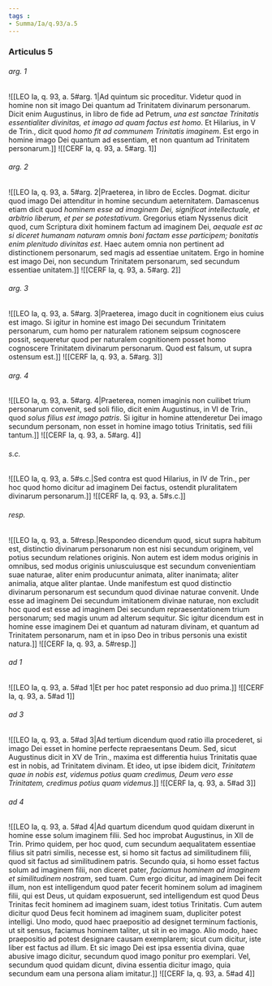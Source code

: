```yaml
---
tags : 
- Summa/Ia/q.93/a.5
---
```


### Articulus 5

###### arg. 1
![[LEO Ia, q. 93, a. 5#arg. 1|Ad quintum sic proceditur. Videtur quod in homine non sit imago Dei quantum ad Trinitatem divinarum personarum. Dicit enim Augustinus, in libro de fide ad Petrum, *una est sanctae Trinitatis essentialiter divinitas, et imago ad quam factus est homo*. Et Hilarius, in V de Trin., dicit quod *homo fit ad communem Trinitatis imaginem*. Est ergo in homine imago Dei quantum ad essentiam, et non quantum ad Trinitatem personarum.]]
![[CERF Ia, q. 93, a. 5#arg. 1]]

###### arg. 2
![[LEO Ia, q. 93, a. 5#arg. 2|Praeterea, in libro de Eccles. Dogmat. dicitur quod imago Dei attenditur in homine secundum aeternitatem. Damascenus etiam dicit quod *hominem esse ad imaginem Dei, significat intellectuale, et arbitrio liberum, et per se potestativum*. Gregorius etiam Nyssenus dicit quod, cum Scriptura dixit hominem factum ad imaginem Dei, *aequale est ac si diceret humanam naturam omnis boni factam esse participem; bonitatis enim plenitudo divinitas est*. Haec autem omnia non pertinent ad distinctionem personarum, sed magis ad essentiae unitatem. Ergo in homine est imago Dei, non secundum Trinitatem personarum, sed secundum essentiae unitatem.]]
![[CERF Ia, q. 93, a. 5#arg. 2]]

###### arg. 3
![[LEO Ia, q. 93, a. 5#arg. 3|Praeterea, imago ducit in cognitionem eius cuius est imago. Si igitur in homine est imago Dei secundum Trinitatem personarum, cum homo per naturalem rationem seipsum cognoscere possit, sequeretur quod per naturalem cognitionem posset homo cognoscere Trinitatem divinarum personarum. Quod est falsum, ut supra ostensum est.]]
![[CERF Ia, q. 93, a. 5#arg. 3]]

###### arg. 4
![[LEO Ia, q. 93, a. 5#arg. 4|Praeterea, nomen imaginis non cuilibet trium personarum convenit, sed soli filio, dicit enim Augustinus, in VI de Trin., quod *solus filius est imago patris*. Si igitur in homine attenderetur Dei imago secundum personam, non esset in homine imago totius Trinitatis, sed filii tantum.]]
![[CERF Ia, q. 93, a. 5#arg. 4]]

###### s.c.
![[LEO Ia, q. 93, a. 5#s.c.|Sed contra est quod Hilarius, in IV de Trin., per hoc quod homo dicitur ad imaginem Dei factus, ostendit pluralitatem divinarum personarum.]]
![[CERF Ia, q. 93, a. 5#s.c.]]

###### resp.
![[LEO Ia, q. 93, a. 5#resp.|Respondeo dicendum quod, sicut supra habitum est, distinctio divinarum personarum non est nisi secundum originem, vel potius secundum relationes originis. Non autem est idem modus originis in omnibus, sed modus originis uniuscuiusque est secundum convenientiam suae naturae, aliter enim producuntur animata, aliter inanimata; aliter animalia, atque aliter plantae. Unde manifestum est quod distinctio divinarum personarum est secundum quod divinae naturae convenit. Unde esse ad imaginem Dei secundum imitationem divinae naturae, non excludit hoc quod est esse ad imaginem Dei secundum repraesentationem trium personarum; sed magis unum ad alterum sequitur. Sic igitur dicendum est in homine esse imaginem Dei et quantum ad naturam divinam, et quantum ad Trinitatem personarum, nam et in ipso Deo in tribus personis una existit natura.]]
![[CERF Ia, q. 93, a. 5#resp.]]

###### ad 1
![[LEO Ia, q. 93, a. 5#ad 1|Et per hoc patet responsio ad duo prima.]]
![[CERF Ia, q. 93, a. 5#ad 1]]

###### ad 3
![[LEO Ia, q. 93, a. 5#ad 3|Ad tertium dicendum quod ratio illa procederet, si imago Dei esset in homine perfecte repraesentans Deum. Sed, sicut Augustinus dicit in XV de Trin., maxima est differentia huius Trinitatis quae est in nobis, ad Trinitatem divinam. Et ideo, ut ipse ibidem dicit, *Trinitatem quae in nobis est, videmus potius quam credimus, Deum vero esse Trinitatem, credimus potius quam videmus*.]]
![[CERF Ia, q. 93, a. 5#ad 3]]

###### ad 4
![[LEO Ia, q. 93, a. 5#ad 4|Ad quartum dicendum quod quidam dixerunt in homine esse solum imaginem filii. Sed hoc improbat Augustinus, in XII de Trin. Primo quidem, per hoc quod, cum secundum aequalitatem essentiae filius sit patri similis, necesse est, si homo sit factus ad similitudinem filii, quod sit factus ad similitudinem patris. Secundo quia, si homo esset factus solum ad imaginem filii, non diceret pater, *faciamus hominem ad imaginem et similitudinem nostram*, sed tuam. Cum ergo dicitur, ad imaginem Dei fecit illum, non est intelligendum quod pater fecerit hominem solum ad imaginem filii, qui est Deus, ut quidam exposuerunt, sed intelligendum est quod Deus Trinitas fecit hominem ad imaginem suam, idest totius Trinitatis. Cum autem dicitur quod Deus fecit hominem ad imaginem suam, dupliciter potest intelligi. Uno modo, quod haec praepositio ad designet terminum factionis, ut sit sensus, faciamus hominem taliter, ut sit in eo imago. Alio modo, haec praepositio ad potest designare causam exemplarem; sicut cum dicitur, iste liber est factus ad illum. Et sic imago Dei est ipsa essentia divina, quae abusive imago dicitur, secundum quod imago ponitur pro exemplari. Vel, secundum quod quidam dicunt, divina essentia dicitur imago, quia secundum eam una persona aliam imitatur.]]
![[CERF Ia, q. 93, a. 5#ad 4]]

